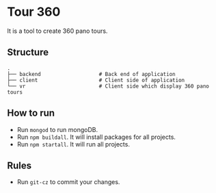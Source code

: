 # Tour 360

It is a tool to create 360 pano tours.

## Structure

    .
    ├── backend                   # Back end of application
    ├── client                    # Client side of application
    └── vr                        # Client side which display 360 pano tours


## How to run

- Run `mongod` to run mongoDB.
- Run `npm buildall`. It will install packages for all projects.
- Run `npm startall`. It will run all projects.

## Rules

- Run `git-cz` to commit your changes.
